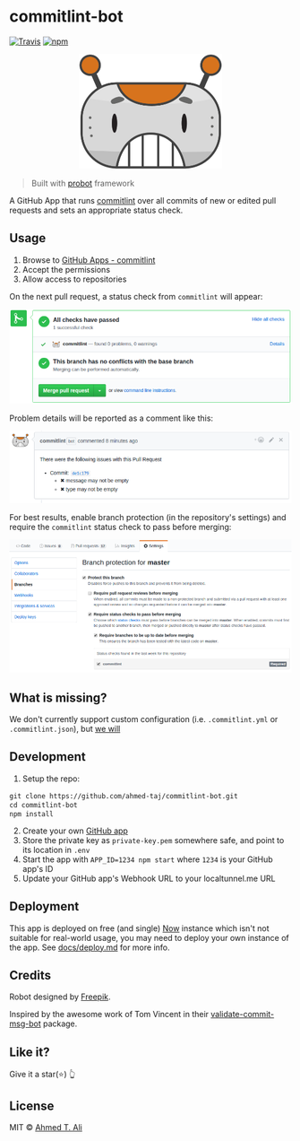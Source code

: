 # commitlint-bot

[![Travis](https://img.shields.io/travis/ahmed-taj/commitlint-bot.svg)](https://travis-ci.org/ahmed-taj/commitlint-bot)
[![npm](https://img.shields.io/npm/v/commitlint-bot.svg)](https://www.npmjs.com/package/commitlint-bot)


<p align="center">
  <img src="docs/robot.svg" width="256" alt="commitlint logo" />
</p>

> Built with [probot](https://github.com/probot/probot) framework

A GitHub App that runs [commitlint](https://github.com/marionebl/commitlint) over all commits of new or edited pull requests
and sets an appropriate status check.

## Usage

1. Browse to [GitHub Apps - commitlint][apps]
2. Accept the permissions
3. Allow access to repositories

On the next pull request, a status check from `commitlint` will appear:

![status-check-screenshot][]

Problem details will be reported as a comment like this:

![status-comment-screenshot][]


For best results, enable branch protection (in the repository's settings) and require the `commitlint` status check to pass before merging:

![branch-protection-screenshot][]

[apps]: https://github.com/apps/commitlint
[status-check-screenshot]: docs/status.png
[status-comment-screenshot]: docs/comment.png
[branch-protection-screenshot]: docs/setting.png

## What is missing?

We don't currently support custom configuration (i.e. `.commitlint.yml` or `.commitlint.json`), but [we will](https://github.com/ahmed-taj/commitlint-bot/issues/1)

## Development

1. Setup the repo:

```shell
git clone https://github.com/ahmed-taj/commitlint-bot.git
cd commitlint-bot
npm install
```

2. Create your own [GitHub app][]
3. Store the private key as `private-key.pem` somewhere safe, and point to its location in `.env`
4. Start the app with `APP_ID=1234 npm start` where `1234` is your GitHub app's ID
5. Update your GitHub app's Webhook URL to your localtunnel.me URL

[GitHub app]: https://probot.github.io/docs/development/#configure-a-github-app

## Deployment

This app is deployed on free (and single) [Now](https://now.sh) instance which isn't not suitable for real-world usage, you may need to deploy your own instance of the app. See [docs/deploy.md](./docs/deploy.md) for more info.

## Credits

Robot designed by [Freepik](https://www.freepik.com/free-vector/fun-pack-of-robots-avatars_1258314.htm).

Inspired by the awesome work of Tom Vincent in their [validate-commit-msg-bot](https://github.com/tlvince/validate-commit-msg-bot) package.

## Like it?

Give it a star(:star:) :point_up_2:

## License

MIT © [Ahmed T. Ali](https://github.com/ahmed-taj)
